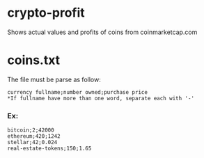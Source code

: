 # crypto-profit
Shows actual values and profits of coins from coinmarketcap.com

# coins.txt

The file must be parse as follow:
```
currency fullname;number owned;purchase price
*If fullname have more than one word, separate each with '-'
```

### Ex:

```
bitcoin;2;42000
ethereum;420;1242
stellar;42;0.024
real-estate-tokens;150;1.65
```